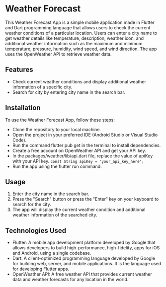 # Weather Forecast
This Weather Forecast App is a simple mobile application made in Flutter and Dart programming language that allows users to check the current weather conditions of a particular location. Users can enter a city name to get weather details like temperature, description, weather icon, and additional weather information such as the maximum and minimum temperature, pressure, humidity, wind speed, and wind direction. The app uses the OpenWeather API to retrieve weather data. 

## Features
* Check current weather conditions and display additional weather information of a specific city.
* Search for city by entering city name in the search bar.

## Installation
To use the Weather Forecast App, follow these steps:
* Clone the repository to your local machine.
* Open the project in your preferred IDE (Android Studio or Visual Studio Code).
* Run the command flutter pub get in the terminal to install dependencies.
* Create a free account on OpenWeather API and get your API key.
* In the packages/weather/lib/api.dart file, replace the value of apiKey with your API key.
  ```const String apiKey = 'your_api_key_here';```
* Run the app using the flutter run command.

## Usage
1. Enter the city name in the search bar.
2. Press the "Search" button or press the "Enter" key on your keyboard to search for the city.
3. The app will display the current weather condition and additional weather information of the searched city.

## Technologies Used
* Flutter: A mobile app development platform developed by Google that allows developers to build high-performance, high-fidelity, apps for iOS and Android, using a single codebase.
* Dart: A client-optimized programming language developed by Google for building web, server, and mobile applications. It is the language used for developing Flutter apps.
* OpenWeather API: A free weather API that provides current weather data and weather forecasts for any location in the world.
